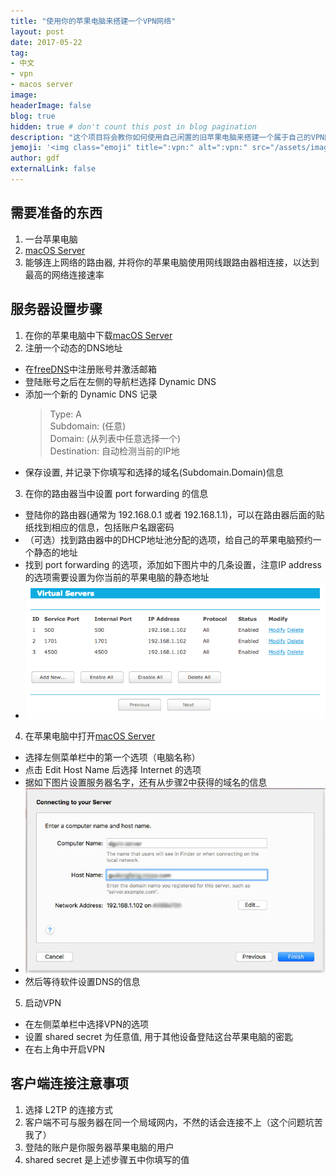 ```yaml
---
title: "使用你的苹果电脑来搭建一个VPN网络"
layout: post
date: 2017-05-22
tag:
- 中文
- vpn
- macos server
image:
headerImage: false
blog: true
hidden: true # don't count this post in blog pagination
description: "这个项目将会教你如何使用自己闲置的旧苹果电脑来搭建一个属于自己的VPN网络"
jemoji: '<img class="emoji" title=":vpn:" alt=":vpn:" src="/assets/images/icons/vpn-icon.png" height="20" width="20" align="absmiddle">'
author: gdf
externalLink: false
---
```


## 需要准备的东西

1. 一台苹果电脑
2. [macOS Server](https://itunes.apple.com/ca/app/macos-server/id883878097?mt=12)
3. 能够连上网络的路由器, 并将你的苹果电脑使用网线跟路由器相连接，以达到最高的网络连接速率

## 服务器设置步骤

1. 在你的苹果电脑中下载[macOS Server](https://itunes.apple.com/ca/app/macos-server/id883878097?mt=12)
2. 注册一个动态的DNS地址
  - 在[freeDNS](https://freedns.afraid.org/)中注册账号并激活邮箱
  - 登陆账号之后在左侧的导航栏选择 Dynamic DNS
  - 添加一个新的 Dynamic DNS 记录 <br>
    > Type: A <br>
    > Subdomain: (任意) <br>
    > Domain: (从列表中任意选择一个) <br>
    > Destination: 自动检测当前的IP地 <br>
  - 保存设置, 并记录下你填写和选择的域名(Subdomain.Domain)信息
3. 在你的路由器当中设置 port forwarding 的信息
  - 登陆你的路由器(通常为 192.168.0.1 或者 192.168.1.1)，可以在路由器后面的贴纸找到相应的信息，包括账户名跟密码
  - （可选）找到路由器中的DHCP地址池分配的选项，给自己的苹果电脑预约一个静态的地址
  - 找到 port forwarding 的选项，添加如下图片中的几条设置，注意IP address的选项需要设置为你当前的苹果电脑的静态地址
  - ![img](/assets/images/posts/router.png)
4. 在苹果电脑中打开[macOS Server](https://itunes.apple.com/ca/app/macos-server/id883878097?mt=12)
  - 选择左侧菜单栏中的第一个选项（电脑名称）
  - 点击 Edit Host Name 后选择 Internet 的选项
  - 据如下图片设置服务器名字，还有从步骤2中获得的域名的信息
  - ![img](/assets/images/posts/macos_server.png)
  - 然后等待软件设置DNS的信息
5. 启动VPN
  - 在左侧菜单栏中选择VPN的选项
  - 设置 shared secret 为任意值, 用于其他设备登陆这台苹果电脑的密匙
  - 在右上角中开启VPN

## 客户端连接注意事项

1. 选择 L2TP 的连接方式
2. 客户端不可与服务器在同一个局域网内，不然的话会连接不上（这个问题坑苦我了）
3. 登陆的账户是你服务器苹果电脑的用户
4. shared secret 是上述步骤五中你填写的值